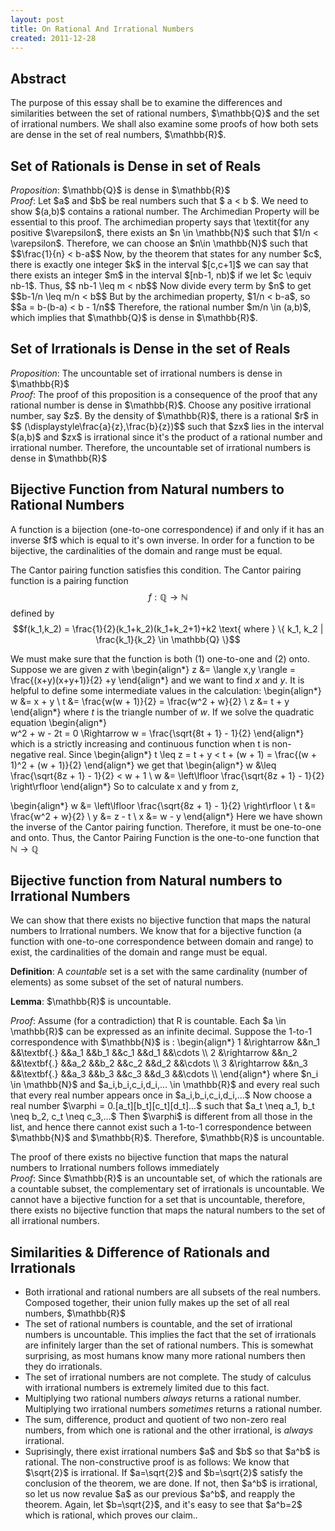```yaml
---
layout: post
title: On Rational And Irrational Numbers
created: 2011-12-28
---
```

<p><h2>Abstract</h2></p>
<p>The purpose of this essay shall be to examine the differences and similarities between the set of rational numbers, $\mathbb{Q}$ and the set of irrational numbers.  We shall also examine some proofs of how both sets are dense in the set of real numbers, $\mathbb{R}$. </p>
<p><h2>Set of Rationals is Dense in set of Reals</h2></p>
<p> <em>Proposition</em>: $\mathbb{Q}$ is dense in $\mathbb{R}$<br />
  <em>Proof</em>: Let $a$ and $b$ be real numbers such that $ a &lt; b $. We need to show $(a,b)$ contains a rational number. The Archimedian Property will be essential to this proof. The archimedian property says that \textit{for any positive $\varepsilon$, there exists an $n \in \mathbb{N}$ such that $1/n < \varepsilon$. Therefore, we can choose an $n\in \mathbb{N}$ such that $$\frac{1}{n} < b-a$$ Now, by the theorem that states for any number $c$, there is exactly one integer $k$ in the interval $[c,c+1]$ we can say that there exists an integer $m$ in the interval $[nb-1, nb)$ if we let $c \equiv nb-1$. Thus, $$ nb-1 \leq m < nb$$ Now divide every term by $n$ to get $$b-1/n \leq m/n < b$$ But by the archimedian property, $1/n < b-a$, so $$a = b-(b-a) < b - 1/n$$ Therefore, the rational number $m/n \in (a,b)$, which implies that $\mathbb{Q}$ is dense in $\mathbb{R}$.
</p>
<p><h2>Set of Irrationals is Dense in the set of Reals</h2></p>
<p> <em>Proposition</em>: The uncountable set of irrational numbers is dense in $\mathbb{R}$<br />
<em>Proof</em>: The proof of this proposition is a consequence of the proof that any rational number is dense in $\mathbb{R}$. Choose any positive irrational number, say $z$. By the density of $\mathbb{R}$, there is a rational $r$ in $$ (\displaystyle\frac{a}{z},\frac{b}{z})$$ such that $zx$ lies in the interval $(a,b)$ and $zx$ is irrational since it's the product of a rational number and irrational number. Therefore, the uncountable set of irrational numbers is dense in $\mathbb{R}$</p>
<p><h2>Bijective Function from Natural numbers to Rational Numbers</h2></p>
<p> A function is a bijection (one-to-one correspondence) if and only if it has an inverse $f$ which is equal to it's own inverse. In order for a function to be bijective, the cardinalities of the domain and range must be equal. 
  
  The Cantor pairing function satisfies this condition. The Cantor pairing function is a pairing function $$f: \mathbb{Q} \to \mathbb{N}$$ defined by $$f(k_1,k_2) = \frac{1}{2}(k_1+k_2)(k_1+k_2+1)+k2 \text{ where } \{ k_1, k_2 | \frac{k_1}{k_2} \in \mathbb{Q} \}$$ 
  
  We must make sure that the function is both (1) one-to-one and (2) onto. Suppose we are given $z$ with
  \begin{align*}
  z &= \langle x,y \rangle = \frac{(x+y)(x+y+1)}{2} +y 
  \end{align*}
  and we want to find $x$ and $y$. It is helpful to define some intermediate values in the calculation:
  \begin{align*}
  w &= x + y \\
  t &= \frac{w(w + 1)}{2} = \frac{w^2 + w}{2} \\
  z &= t + y 
  \end{align*}
  where $t$ is the triangle number of $w$. If we solve the quadratic equation
  \begin{align*}  
  w^2 + w - 2t = 0 \Rightarrow     w = \frac{\sqrt{8t + 1} - 1}{2} 
  \end{align*}
  which is a strictly increasing and continuous function when t is non-negative real. Since
  \begin{align*} 
  t \leq z = t + y < t + (w + 1) = \frac{(w + 1)^2 + (w + 1)}{2} 
  \end{align*}
  we get that
  \begin{align*} 
  w &\leq \frac{\sqrt{8z + 1} - 1}{2} < w + 1 \\
  w &= \left\lfloor \frac{\sqrt{8z + 1} - 1}{2} \right\rfloor 
  \end{align*}
  So to calculate x and y from z,
  
  \begin{align*}
  w &= \left\lfloor \frac{\sqrt{8z + 1} - 1}{2} \right\rfloor \\
  t &= \frac{w^2 + w}{2} \\
  y &= z - t \\
  x &= w - y 
  \end{align*}
  Here we have shown the inverse of the Cantor pairing function. Therefore, it must be one-to-one and onto. Thus, the Cantor Pairing Function is the one-to-one function that $\mathbb{N} \to \mathbb{Q}$
</p>
<p><h2>Bijective function from Natural numbers to Irrational Numbers</h2></p>
<p> We can show that there exists no bijective function that maps the natural numbers to Irrational numbers. We know that for a bijective function (a function with one-to-one correspondence between domain and range) to exist, the cardinalities of the domain and range must be equal. 
  
</p>
<p><strong>Definition</strong>: A <em>countable</em> set is a set with the same cardinality (number of elements) as some subset of the set of natural numbers.
  
  </p>
<p><strong>Lemma</strong>: $\mathbb{R}$ is uncountable. 
  
  </p>
<p><em>Proof</em>: Assume (for a contradiction) that R is countable. Each $a \in \mathbb{R}$ can be expressed as an infinite decimal. Suppose the 1-to-1 correspondence with $\mathbb{N}$ is :
  \begin{align*}
  1 &\rightarrow &&n_1 &&\textbf{.} &&a_1 &&b_1 &&c_1 &&d_1 &&\cdots \\
  2 &\rightarrow &&n_2 &&\textbf{.} &&a_2 &&b_2 &&c_2 &&d_2 &&\cdots \\
  3 &\rightarrow &&n_3 &&\textbf{.} &&a_3 &&b_3 &&c_3 &&d_3 &&\cdots \\
  \end{align*}
  where $n_i \in \mathbb{N}$ and $a_i,b_i,c_i,d_i,... \in \mathbb{R}$ and every real 
  such that every real number appears once in $a_i,b_i,c_i,d_i,...$
  Now choose a real number $\varphi = 0.[a_t][b_t][c_t][d_t]...$ such that $a_t \neq a_1, b_t \neq b_2, c_t \neq c_3,...$ Then $\varphi$ is different from all those in the list, and hence there cannot exist such a 1-to-1 correspondence between $\mathbb{N}$ and $\mathbb{R}$. Therefore, $\mathbb{R}$ is uncountable. </p>
<p> The proof of there exists no bijective function that maps the natural numbers to Irrational numbers follows immediately<br />
  <em>Proof</em>: Since $\mathbb{R}$ is an uncountable set, of which the rationals are a countable subset, the complementary set of irrationals is uncountable. We cannot have a bijective function for a set that is uncountable, therefore, there exists no bijective function that maps the natural numbers to the set of all irrational numbers.
  
  </p>
<p><h2>Similarities & Difference of Rationals and Irrationals</h2></p>
<ul>
  <li>  Both irrational and rational numbers are all subsets of the real numbers. Composed together, their union fully makes up the set of all real numbers, $\mathbb{R}$    </li>
  <li>The set of rational numbers is countable, and the set of irrational numbers is uncountable. This implies the fact that the set of irrationals are infinitely larger than the set of rational numbers. This is somewhat surprising, as most humans know many more rational numbers then they do irrationals.    </li>
  <li>The set of irrational numbers are not complete. The study of calculus with irrational numbers is extremely limited due to this fact.    </li>
  <li>Multiplying two rational numbers <em>always</em> returns a rational number. Multiplying two irrational numbers <em>sometimes</em> returns a rational number. </li>
  <li>The sum, difference, product and quotient of two non-zero real numbers, from which one is rational and the other irrational, is <em>always</em> irrational. </li>
  <li> Suprisingly, there exist irrational numbers $a$ and $b$ so that $a^b$ is rational. The non-constructive proof is as follows: We know that $\sqrt{2}$ is irrational. If $a=\sqrt{2}$ and $b=\sqrt{2}$ satisfy the conclusion of the theorem, we are done. If not, then $a^b$ is irrational, so let us now revalue $a$ as our previous $a^b$, and reapply the theorem. Again, let $b=\sqrt{2}$, and it's easy to see that $a^b=2$ which is rational, which proves our claim.. </li>
</ul>
